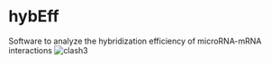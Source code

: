 # hybEff
Software to analyze the hybridization efficiency of microRNA-mRNA interactions
![clash3](https://github.com/nungerleider/hybEff/assets/23278950/51913e9f-06ed-47d0-a586-cca841eef413)
